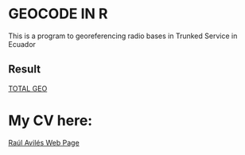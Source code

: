 # GEOCODE IN R
This is a program to georeferencing radio bases in Trunked Service in Ecuador


## Result
[TOTAL GEO](https://rpubs.com/ideaviles/troncalizadoDic2023)

# My CV here:
 [Raúl Avilés Web Page](https://raulaviles.netlify.app/)
